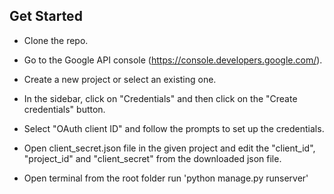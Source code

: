 ## Get Started
* Clone the repo.
* Go to the Google API console (https://console.developers.google.com/).
* Create a new project or select an existing one.
* In the sidebar, click on "Credentials" and then click on the "Create credentials" button.
* Select "OAuth client ID" and follow the prompts to set up the credentials.

* Open client_secret.json file in the given project and edit the "client_id", "project_id" and "client_secret" from the downloaded json file.
* Open terminal from the root folder run 'python manage.py runserver' 
